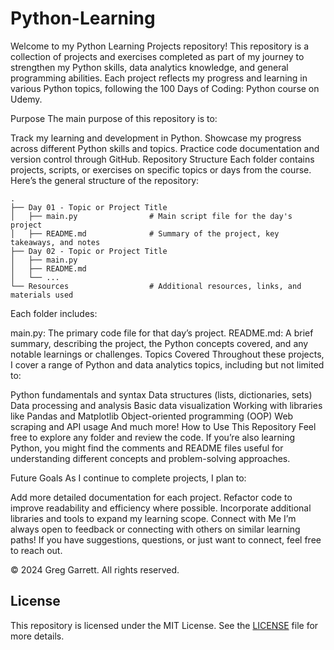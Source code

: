 # Python-Learning
Welcome to my Python Learning Projects repository! This repository is a collection of projects and exercises completed as part of my journey to strengthen my Python skills, data analytics knowledge, and general programming abilities. Each project reflects my progress and learning in various Python topics, following the 100 Days of Coding: Python course on Udemy.

Purpose
The main purpose of this repository is to:

Track my learning and development in Python.
Showcase my progress across different Python skills and topics.
Practice code documentation and version control through GitHub.
Repository Structure
Each folder contains projects, scripts, or exercises on specific topics or days from the course. Here’s the general structure of the repository:

```
.
├── Day 01 - Topic or Project Title
│   ├── main.py                # Main script file for the day's project
│   ├── README.md              # Summary of the project, key takeaways, and notes
├── Day 02 - Topic or Project Title
│   ├── main.py
│   ├── README.md
│   └── ...
└── Resources                  # Additional resources, links, and materials used
```

Each folder includes:

main.py: The primary code file for that day’s project.
README.md: A brief summary, describing the project, the Python concepts covered, and any notable learnings or challenges.
Topics Covered
Throughout these projects, I cover a range of Python and data analytics topics, including but not limited to:

Python fundamentals and syntax
Data structures (lists, dictionaries, sets)
Data processing and analysis
Basic data visualization
Working with libraries like Pandas and Matplotlib
Object-oriented programming (OOP)
Web scraping and API usage
And much more!
How to Use This Repository
Feel free to explore any folder and review the code. If you’re also learning Python, you might find the comments and README files useful for understanding different concepts and problem-solving approaches.

Future Goals
As I continue to complete projects, I plan to:

Add more detailed documentation for each project.
Refactor code to improve readability and efficiency where possible.
Incorporate additional libraries and tools to expand my learning scope.
Connect with Me
I’m always open to feedback or connecting with others on similar learning paths! If you have suggestions, questions, or just want to connect, feel free to reach out.

© 2024 Greg Garrett. All rights reserved.
## License
This repository is licensed under the MIT License. See the [LICENSE](LICENSE) file for more details.

